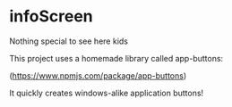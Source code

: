 # infoScreen

Nothing special to see here kids

This project uses a homemade library called app-buttons:

(https://www.npmjs.com/package/app-buttons)

It quickly creates windows-alike application buttons!